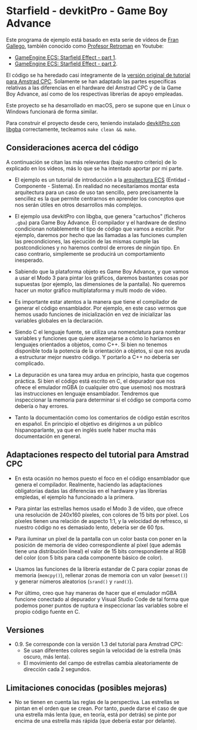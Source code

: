 # Starfield - devkitPro - Game Boy Advance

Este programa de ejemplo está basado en esta serie de vídeos de [Fran Gallego](https://twitter.com/frangallegobr), también conocido como [Profesor Retroman](https://www.youtube.com/channel/UCSdIAKvPxlB3VlFDCBvI46A) en Youtube:

* [GameEngine ECS: Starfield Effect - part 1](https://www.youtube.com/watch?v=ighkMUM9-Ww).
* [GameEngine ECS: Starfield Effect - part 2](https://www.youtube.com/watch?v=MgmCjcVOc44).

El código se ha heredado casi íntegramente de la [versión original de tutorial para Amstrad CPC](https://github.com/compilersoftware/cpc-training-starfield). Solamente se han adaptado las partes específicas relativas a las diferencias en el hardware del Amstrad CPC y de la Game Boy Advance, así como de los respectivas librerías de apoyo empleadas.

Este proyecto se ha desarrollado en macOS, pero se supone que en Linux o Windows funcionará de forma similar.

Para construir el proyecto desde cero, teniendo instalado [devkitPro con libgba](https://devkitpro.org/wiki/Getting_Started) correctamente, tecleamos `make clean && make`.

## Consideraciones acerca del código

A continuación se citan las más relevantes (bajo nuestro criterio) de lo explicado en los vídeos, más lo que se ha intentado aportar por mi parte.

* El ejemplo es un tutorial de introducción a la [arquitectura ECS](https://en.wikipedia.org/wiki/Entity_component_system) (Entidad - Componente - Sistema). En realidad no necesitaríamos montar esta arquitectura para un caso de uso tan sencillo, pero precisamente la sencillez es la que permite centrarnos en aprender los conceptos que nos serán útiles en otros desarrollos más complejos.

* El ejemplo usa devkitPro con libgba, que genera "cartuchos" (ficheros `.gba`) para Game Boy Advance. El compilador y el hardware de destino condicionan notablemente el tipo de código que vamos a escribir. Por ejemplo, daremos por hecho que las llamadas a las funciones cumplen las precondiciones, las ejecución de las mismas cumple las postcondiciones y no haremos control de errores de ningún tipo. En caso contrario, simplemente se producirá un comportamiento inesperado.

* Sabiendo que la plataforma objeto es Game Boy Advance, y que vamos a usar el Modo 3 para pintar los gráficos, daremos bastantes cosas por supuestas (por ejemplo, las dimensiones de la pantalla). No queremos hacer un motor gráfico multiplataforma y multi modo de vídeo.

* Es importante estar atentos a la manera que tiene el compilador de generar el código ensamblador. Por ejemplo, en este caso vermos que hemos usado funciones de inicialización en vez de inicializar las variables globales en la declaración.

* Siendo C el lenguaje fuente, se utiliza una nomenclatura para nombrar variables y funciones que quiere asemejarse a cómo lo haríamos en lenguajes orientados a objetos, como C++. Si bien no tenemos disponible toda la potencia de la orientación a objetos, sí que nos ayuda a estructurar mejor nuestro código. Y portarlo a C++ no debería ser complicado. 

* La depuración es una tarea muy ardua en principio, hasta que cogemos práctica. Si bien el código está escrito en C, el depurador que nos ofrece el emulador mGBA (o cualquier otro que usemos) nos mostrará las instrucciones en lenguaje ensamblador. Tendremos que inspeccionar la memoria para determinar si el código se comporta como debería o hay errores.

* Tanto la documentación como los comentarios de código están escritos en español. En principio el objetivo es dirigirnos a un público hispanoparlante, ya que en inglés suele haber mucha más documentación en general.

## Adaptaciones respecto del tutorial para Amstrad CPC

* En esta ocasión no hemos puesto el foco en el código ensamblador que genera el compilador. Realmente, haciendo las adaptaciones obligatorias dadas las diferencias en el hardware y las librerías empledas, el ejemplo ha funcionado a la primera.

* Para pintar las estrellas hemos usado el Modo 3 de vídeo, que ofrece una resolución de 240x160 píxeles, con colores de 15 bits por píxel. Los píxeles tienen una relación de aspecto 1:1, y la velocidad de refresco, si nuestro código no es demasiado lento, debería ser de 60 fps.

* Para iluminar un píxel de la pantalla con un color basta con poner en la posición de memoria de vídeo correspondiente al píxel (que además tiene una distribución lineal) el valor de 15 bits correspondiente al RGB del color (con 5 bits para cada componente básico de color).

* Usamos las funciones de la librería estandar de C para copiar zonas de memoria (`memcpy()`), rellenar zonas de memoria con un valor (`memset()`) y generar números aleatorios (`srand()` y `rand()`).

* Por último, creo que hay maneras de hacer que el emulador mGBA funcione conectado al depurador y Visual Studio Code de tal forma que podemos poner puntos de ruptura e inspeccionar las variables sobre el propio código fuente en C.

## Versiones

* 0.9. Se corresponde con la versión 1.3 del tutorial para Amstrad CPC:
  * Se usan diferentes colores según la velocidad de la estrella (más oscuro, más lenta).
  * El movimiento del campo de estrellas cambia aleatoriamente de dirección cada 2 segundos.

## Limitaciones conocidas (posibles mejoras)

* No se tienen en cuenta las reglas de la perspectiva. Las estrellas se pintan en el orden que se crean. Por tanto, puede darse el caso de que una estrella más lenta (que, en teoría, está por detrás) se pinte por encima de una estrella más rápida (que debería estar por delante).
